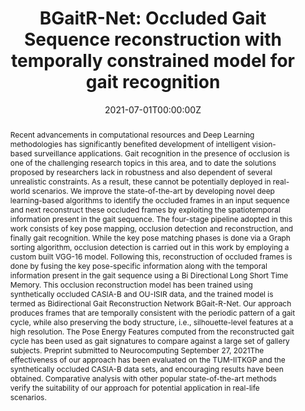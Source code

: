 ---
title: "BGaitR-Net: Occluded Gait Sequence reconstruction with temporally constrained model for gait recognition"

# Authors
# If you created a profile for a user (e.g. the default `admin` user), write the username (folder name) here 
# and it will be replaced with their full name and linked to their profile.
authors:
- admin
- Pratik Chattopadhyay
- Lipo Wang

# Author notes (optional)


date: "2021-07-01T00:00:00Z"
doi: ""

# Schedule page publish date (NOT publication's date).
publishDate: "2017-01-01T00:00:00Z"

# Publication type.
# Legend: 0 = Uncategorized; 1 = Conference paper; 2 = Journal article;
# 3 = Preprint / Working Paper; 4 = Report; 5 = Book; 6 = Book section;
# 7 = Thesis; 8 = Patent
publication_types: ["2"]

# Publication name and optional abbreviated publication name.
publication: In *Expert Systems*
publication_short: In *Expert Ssystems*

abstract: Recent advancements in computational resources and Deep Learning methodologies has significantly benefited development of intelligent vision-based surveillance applications. Gait recognition in the presence of occlusion is one of the challenging research topics in this area, and to date the solutions proposed by researchers lack in robustness and also dependent of several unrealistic constraints. As a result, these cannot be potentially deployed in real-world scenarios. We improve the state-of-the-art by developing novel deep learning-based algorithms to identify the occluded frames in an input sequence and next reconstruct these occluded frames by exploiting the spatiotemporal information present in the gait sequence. The four-stage pipeline adopted in this work consists of key pose mapping, occlusion detection and reconstruction, and finally gait recognition. While the key pose matching phases is done via a Graph sorting algorithm, occlusion detection is carried out in this work by employing a custom built VGG-16 model. Following this, reconstruction of occluded frames is done by fusing the key pose-specific information along with the temporal information present in the gait sequence using a Bi Directional Long Short Time Memory. This occlusion reconstruction model has been trained using synthetically occluded CASIA-B and OU-ISIR data, and the trained model is termed as Bidirectional Gait Reconstruction Network BGait-R-Net. Our approach produces frames that are temporally consistent with the periodic pattern of a gait cycle, while also preserving the body structure, i.e., silhouette-level features at a high resolution. The Pose Energy Features computed from the reconstructed gait cycle has been used as gait signatures to compare against a large set of gallery subjects. Preprint submitted to Neurocomputing September 27, 2021The effectiveness of our approach has been evaluated on the TUM-IITKGP and the synthetically occluded CASIA-B data sets, and encouraging results have been obtained. Comparative analysis with other popular state-of-the-art methods verify the suitability of our approach for potential application in real-life scenarios.
# Summary. An optional shortened abstract.

tags: []

# Display this page in the Featured widget?
featured: true

# Custom links (uncomment lines below)
# links:
# - name: Custom Link
#   url: http://example.org

url_pdf: ''
url_code: ''
url_dataset: ''
url_poster: ''
url_project: ''
url_slides: ''
url_source: ''
url_video: ''

# Featured image
# To use, add an image named `featured.jpg/png` to your page's folder. 
image:
  caption: 'Image credit: [**Unsplash**](https://unsplash.com/photos/pLCdAaMFLTE)'
  focal_point: ""
  preview_only: false

# Associated Projects (optional).
#   Associate this publication with one or more of your projects.
#   Simply enter your project's folder or file name without extension.
#   E.g. `internal-project` references `content/project/internal-project/index.md`.
#   Otherwise, set `projects: []`.


# Slides (optional).
#   Associate this publication with Markdown slides.
#   Simply enter your slide deck's filename without extension.
#   E.g. `slides: "example"` references `content/slides/example/index.md`.
#   Otherwise, set `slides: ""`.
---